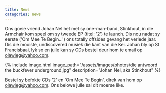 ```yaml
---
title: News
categories: news
---
```


Ons goeie vriend Johan Nel het met sy one-man-band, Stinkhout, in die Armchair kom speel om sy tweede EP (titel: '2') te launch. Dis nou nadat sy eerste ('Om Mee Te Begin...') ons totally offsides gevang het verlede jaar. Dis die mooiste, undiscovered musiek die kant van die Kei. Johan bly op St Francisbaai, lyk so en julle kan sy CDs bestel deur hom te email op <olawieg@yahoo.com>.

{% include image.html
    image_path="/assets/images/photos/die antwoord the buckfever underground.jpg"
    description="Johan Nel, aka Stinkhout"
%}

Bestel sy befokte CDs '2' en 'Om Mee Te Begin', direk van hom op <olawieg@yahoo.com>. Ons belowe julle sal dit moerse like.
